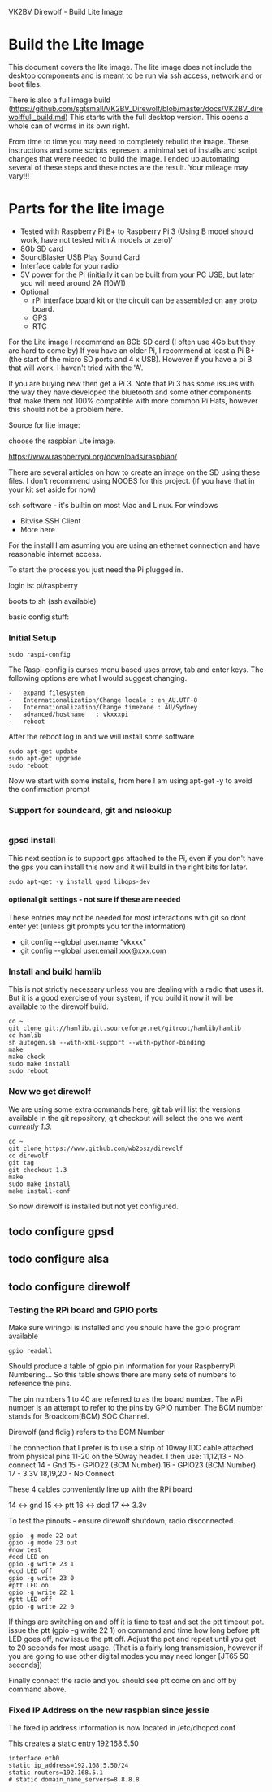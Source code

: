 VK2BV Direwolf - Build Lite Image



# Build the Lite Image

This document covers the lite image. The lite image does not include the desktop components and is meant to be run via ssh access, network and or boot files.

There is also a full image build (https://github.com/sgtsmall/VK2BV_Direwolf/blob/master/docs/VK2BV_direwolffull_build.md) This starts with the full desktop version. This opens a whole can of worms in its own right.

From time to time you may need to completely rebuild the image. These instructions and some scripts represent a minimal set of installs and script changes that were needed to build the image. I ended up automating several of these steps and these notes are the result. Your mileage may vary!!!

# Parts for the lite image

  - Tested with Raspberry Pi B+ to Raspberry Pi 3 (Using B model should work, have not tested with A models or zero)'
  - 8Gb SD card
  - SoundBlaster USB Play Sound Card
  - Interface cable for your radio
  - 5V power for the Pi (initially it can be built from your PC USB, but later you will need around 2A [10W])
  - Optional
    - rPi interface board kit or the circuit can be assembled on any proto board.
    - GPS
    - RTC

For the Lite image I recommend an 8Gb SD card (I often use 4Gb but they are hard to come by)
If you have an older Pi, I recommend at least a Pi B+ (the start of the micro SD ports and 4 x USB). However if you have a pi B that will work. I haven't tried with the 'A'.

If you are buying new then get a Pi 3. Note that Pi 3 has some issues with the way they have developed the bluetooth and some other components that make them not 100% compatible with more common Pi Hats, however this should not be a problem here.

Source for lite image:

choose the raspbian Lite image.

https://www.raspberrypi.org/downloads/raspbian/

There are several articles on how to create an image on the SD using these files. I don't recommend using NOOBS for this project. (If you have that in your kit set aside for now)

ssh software - it's builtin on most Mac and Linux. For windows
  - Bitvise SSH Client
  - More here


For the install I am asuming you are using an ethernet connection and have reasonable internet access.

To start the process you just need the Pi plugged in.

login is: pi/raspberry

boots to sh (ssh available)

basic config stuff:


### Initial Setup

```
sudo raspi-config
```

The Raspi-config is curses menu based uses arrow, tab and enter keys. The following options are what I would suggest changing.



    -   expand filesystem
    -   Internationalization/Change locale : en_AU.UTF-8
    -   Internationalization/Change timezone : AU/Sydney
    -   advanced/hostname   : vkxxxpi
    -   reboot

After the reboot log in and we will install some software

```
sudo apt-get update
sudo apt-get upgrade
sudo reboot
```

Now we start with some installs, from here I am using apt-get -y to avoid the confirmation prompt

### Support for soundcard, git and nslookup

```sudo apt-get -y install libasound2-dev git-core dnsutils gawk
```


### gpsd install
This next section is to support gps attached to the Pi, even if you don't have the gps you can install this now and it will build in the right bits for later.

```
sudo apt-get -y install gpsd libgps-dev
```

#### optional git settings - not sure if these are needed
These entries may not be needed for most interactions with git so dont enter yet (unless git prompts you for the information)<br>
  - git config --global user.name “vkxxx"<br>
  - git config --global user.email xxx@xxx.com<br>

### Install and build hamlib
 This is not strictly necessary unless you are dealing with a radio that uses it. But it is a good exercise of your system, if you build it now it will be available to the direwolf build.

```
cd ~
git clone git://hamlib.git.sourceforge.net/gitroot/hamlib/hamlib
cd hamlib
sh autogen.sh --with-xml-support --with-python-binding
make
make check
sudo make install
sudo reboot
```

### Now we get direwolf

We are using some extra commands here, git tab will list the versions available in the git repository, git checkout will select the one we want _currently 1.3_.

```
cd ~
git clone https://www.github.com/wb2osz/direwolf
cd direwolf
git tag
git checkout 1.3
make
sudo make install
make install-conf
```

So now direwolf is installed but not yet configured.

## todo configure gpsd
## todo configure alsa
## todo configure direwolf

### Testing the RPi board and GPIO ports

Make sure wiringpi is installed and you should have the gpio program available

```
gpio readall
```

Should produce a table of gpio pin information for your RaspberryPi
Numbering...
So this table shows there are many sets of numbers to reference the pins.

The pin numbers 1 to 40 are referred to as the board number.
The wPi number is an attempt to refer to the pins by GPIO number.
The BCM number stands for Broadcom(BCM) SOC Channel.

Direwolf (and fldigi)  refers to the BCM Number

The connection that I prefer is to use a strip of 10way IDC cable attached from physical pins 11-20 on the 50way header.
I then use:
11,12,13 - No connect
14 - Gnd
15 - GPIO22 (BCM Number)
16 - GPIO23 (BCM Number)
17 - 3.3V
18,19,20 - No Connect

These 4 cables conveniently line up with the RPi board

14 <-> gnd
15 <-> ptt
16 <-> dcd
17 <-> 3.3v


To test the pinouts - ensure direwolf shutdown, radio disconnected.

```
gpio -g mode 22 out
gpio -g mode 23 out
#now test
#dcd LED on
gpio -g write 23 1
#dcd LED off
gpio -g write 23 0
#ptt LED on
gpio -g write 22 1
#ptt LED off
gpio -g write 22 0
```

If things are switching on and off it is time to test and set the ptt timeout pot.
issue the ptt (gpio -g write 22 1) on command and time how long before ptt LED goes off,
now issue the ptt off.
Adjust the pot and repeat until you get to 20 seconds for most usage. (That is a fairly long transmission, however if you are going to use other digital modes you may need longer [JT65 50 seconds])

Finally connect the radio and you should see ptt come on and off by command above.








### Fixed IP Address on the new raspbian since jessie

The fixed ip address information is now located in /etc/dhcpcd.conf

This creates a static entry 192.168.5.50

```
interface eth0
static ip_address=192.168.5.50/24
static routers=192.168.5.1
# static domain_name_servers=8.8.8.8
```

